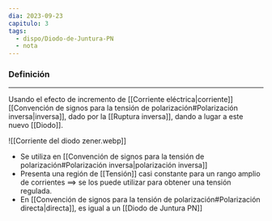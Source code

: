 ```yaml
---
dia: 2023-09-23
capitulo: 3
tags:
  - dispo/Diodo-de-Juntura-PN
  - nota
---
```

### Definición
---
Usando el efecto de incremento de [[Corriente eléctrica|corriente]] [[Convención de signos para la tensión de polarización#Polarización inversa|inversa]], dado por la [[Ruptura inversa]], dando a lugar a este nuevo [[Diodo]].

![[Corriente del diodo zener.webp]]

* Se utiliza en [[Convención de signos para la tensión de polarización#Polarización inversa|polarización inversa]]
* Presenta una región de [[Tensión]] casi constante para un rango amplio de corrientes
  $\implies$ se los puede utilizar para obtener una tensión regulada.
* En [[Convención de signos para la tensión de polarización#Polarización directa|directa]], es igual a un [[Diodo de Juntura PN]]